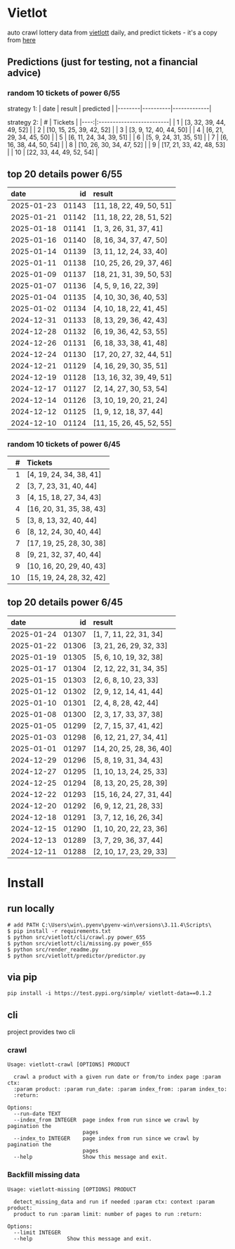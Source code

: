 # Vietlot
auto crawl lottery data from [vietlott](https://vietlott.vn) daily, and predict tickets - it's a copy from [here](https://github.com/vietvudanh/vietlott-data)
## Predictions (just for testing, not a financial advice)
### random 10 tickets of power 6/55

strategy 1:
| date   | result   | predicted   |
|--------|----------|-------------|

strategy 2:
|   # | Tickets                  |
|----:|:-------------------------|
|   1 | [3, 32, 39, 44, 49, 52]  |
|   2 | [10, 15, 25, 39, 42, 52] |
|   3 | [3, 9, 12, 40, 44, 50]   |
|   4 | [6, 21, 29, 34, 45, 50]  |
|   5 | [6, 11, 24, 34, 39, 51]  |
|   6 | [5, 9, 24, 31, 35, 51]   |
|   7 | [6, 16, 38, 44, 50, 54]  |
|   8 | [10, 26, 30, 34, 47, 52] |
|   9 | [17, 21, 33, 42, 48, 53] |
|  10 | [22, 33, 44, 49, 52, 54] |

## top 20 details power 6/55
| date       |    id | result                   |
|:-----------|------:|:-------------------------|
| 2025-01-23 | 01143 | [11, 18, 22, 49, 50, 51] |
| 2025-01-21 | 01142 | [11, 18, 22, 28, 51, 52] |
| 2025-01-18 | 01141 | [1, 3, 26, 31, 37, 41]   |
| 2025-01-16 | 01140 | [8, 16, 34, 37, 47, 50]  |
| 2025-01-14 | 01139 | [3, 11, 12, 24, 33, 40]  |
| 2025-01-11 | 01138 | [10, 25, 26, 29, 37, 46] |
| 2025-01-09 | 01137 | [18, 21, 31, 39, 50, 53] |
| 2025-01-07 | 01136 | [4, 5, 9, 16, 22, 39]    |
| 2025-01-04 | 01135 | [4, 10, 30, 36, 40, 53]  |
| 2025-01-02 | 01134 | [4, 10, 18, 22, 41, 45]  |
| 2024-12-31 | 01133 | [8, 13, 29, 36, 42, 43]  |
| 2024-12-28 | 01132 | [6, 19, 36, 42, 53, 55]  |
| 2024-12-26 | 01131 | [6, 18, 33, 38, 41, 48]  |
| 2024-12-24 | 01130 | [17, 20, 27, 32, 44, 51] |
| 2024-12-21 | 01129 | [4, 16, 29, 30, 35, 51]  |
| 2024-12-19 | 01128 | [13, 16, 32, 39, 49, 51] |
| 2024-12-17 | 01127 | [2, 14, 27, 30, 53, 54]  |
| 2024-12-14 | 01126 | [3, 10, 19, 20, 21, 24]  |
| 2024-12-12 | 01125 | [1, 9, 12, 18, 37, 44]   |
| 2024-12-10 | 01124 | [11, 15, 26, 45, 52, 55] |

### random 10 tickets of power 6/45
|   # | Tickets                  |
|----:|:-------------------------|
|   1 | [4, 19, 24, 34, 38, 41]  |
|   2 | [3, 7, 23, 31, 40, 44]   |
|   3 | [4, 15, 18, 27, 34, 43]  |
|   4 | [16, 20, 31, 35, 38, 43] |
|   5 | [3, 8, 13, 32, 40, 44]   |
|   6 | [8, 12, 24, 30, 40, 44]  |
|   7 | [17, 19, 25, 28, 30, 38] |
|   8 | [9, 21, 32, 37, 40, 44]  |
|   9 | [10, 16, 20, 29, 40, 43] |
|  10 | [15, 19, 24, 28, 32, 42] |

## top 20 details power 6/45
| date       |    id | result                   |
|:-----------|------:|:-------------------------|
| 2025-01-24 | 01307 | [1, 7, 11, 22, 31, 34]   |
| 2025-01-22 | 01306 | [3, 21, 26, 29, 32, 33]  |
| 2025-01-19 | 01305 | [5, 6, 10, 19, 32, 38]   |
| 2025-01-17 | 01304 | [2, 12, 22, 31, 34, 35]  |
| 2025-01-15 | 01303 | [2, 6, 8, 10, 23, 33]    |
| 2025-01-12 | 01302 | [2, 9, 12, 14, 41, 44]   |
| 2025-01-10 | 01301 | [2, 4, 8, 28, 42, 44]    |
| 2025-01-08 | 01300 | [2, 3, 17, 33, 37, 38]   |
| 2025-01-05 | 01299 | [2, 7, 15, 37, 41, 42]   |
| 2025-01-03 | 01298 | [6, 12, 21, 27, 34, 41]  |
| 2025-01-01 | 01297 | [14, 20, 25, 28, 36, 40] |
| 2024-12-29 | 01296 | [5, 8, 19, 31, 34, 43]   |
| 2024-12-27 | 01295 | [1, 10, 13, 24, 25, 33]  |
| 2024-12-25 | 01294 | [8, 13, 20, 25, 28, 39]  |
| 2024-12-22 | 01293 | [15, 16, 24, 27, 31, 44] |
| 2024-12-20 | 01292 | [6, 9, 12, 21, 28, 33]   |
| 2024-12-18 | 01291 | [3, 7, 12, 16, 26, 34]   |
| 2024-12-15 | 01290 | [1, 10, 20, 22, 23, 36]  |
| 2024-12-13 | 01289 | [3, 7, 29, 36, 37, 44]   |
| 2024-12-11 | 01288 | [2, 10, 17, 23, 29, 33]  |

<!---
stats 6/55 all time - stats.to_markdown(index=False)
stats 6/55 -15d - stats_15d.to_markdown(index=False)
stats 6/55 -30d - stats_30d.to_markdown(index=False)
stats 6/55 -60d - stats_60d.to_markdown(index=False)
stats 6/55 -90d - stats_90d.to_markdown(index=False)
-->

# Install
 
## run locally

```shell
# add PATH C:\Users\win\.pyenv\pyenv-win\versions\3.11.4\Scripts\
$ pip install -r requirements.txt
$ python src/vietlott/cli/crawl.py power_655
$ python src/vietlott/cli/missing.py power_655
$ python src/render_readme.py
$ python src/vietlott/predictor/predictor.py
```
 
## via pip

```shell
pip install -i https://test.pypi.org/simple/ vietlott-data==0.1.2
```

## cli
project provides two cli

### crawl
```shell
Usage: vietlott-crawl [OPTIONS] PRODUCT

  crawl a product with a given run date or from/to index page :param ctx:
  :param product: :param run_date: :param index_from: :param index_to:
  :return:

Options:
  --run-date TEXT
  --index_from INTEGER  page index from run since we crawl by pagination the
                        pages
  --index_to INTEGER    page index from run since we crawl by pagination the
                        pages
  --help                Show this message and exit.
```

### Backfill missing data

```shell
Usage: vietlott-missing [OPTIONS] PRODUCT

  detect_missing_data and run if needed :param ctx: context :param product:
  product to run :param limit: number of pages to run :return:

Options:
  --limit INTEGER
  --help           Show this message and exit.
```

